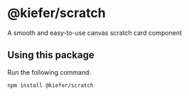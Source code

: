 # @kiefer/scratch

A smooth and easy-to-use canvas scratch card component

## Using this package

Run the following command:

```sh
npm install @kiefer/scratch
```
